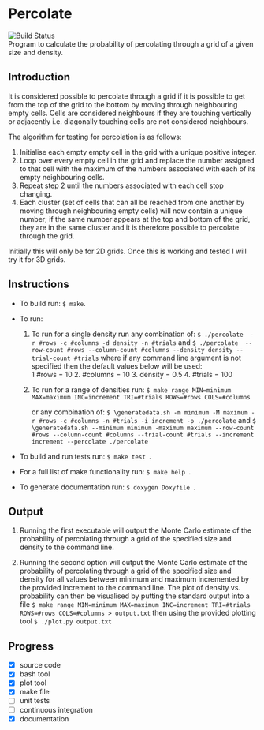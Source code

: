 # Percolate
[![Build Status](https://travis-ci.org/FranklandJack/Percolate.svg?branch=master)](https://travis-ci.org/FranklandJack/Percolate)  
Program to calculate the probability of percolating through a grid of a given size and density.


## Introduction
It is considered possible to percolate through a grid if it is possible to get from the top of the grid to the bottom by moving through neighbouring empty cells. Cells are considered neighbours if they are touching vertically or adjacently i.e. diagonally touching cells are not considered neighbours.

The algorithm for testing for percolation is as follows:
1. Initialise each empty empty cell in the grid with a unique positive integer.
2. Loop over every empty cell in the grid and replace the number assigned to that cell with the maximum of the numbers associated with each of its empty neighbouring cells.
3. Repeat step 2 until the numbers associated with each cell stop changing. 
4. Each cluster (set of cells that can all be reached from one another by moving through neighbouring empty cells) will now contain a unique number; if the same number appears at the top and bottom of the grid, they are in the same cluster and it is therefore possible to percolate through the grid.   

Initially this will only be for 2D grids. Once this is working and tested I will try it for 3D grids.

## Instructions 

- To build run:  ```$ make```.

- To run:

	1. To run for a single density run any combination of: ```$ ./percolate  -r #rows -c #columns -d density -n #trials```
	and ```$ ./percolate  --row-count #rows --column-count #columns --density density --trial-count #trials``` where if any command line argument is not specified then the default values below will be used:  
		1 #rows = 10
		2. #columns = 10
		3. density = 0.5
		4. #trials = 100

	2. To run for a range of densities run: ```$ make range MIN=minimum MAX=maximum INC=increment TRI=#trials ROWS=#rows COLS=#columns```  

		or  any combination of: ```$ \generatedata.sh -m minimum -M maximum -r #rows -c #columns -n #trials -i increment -p ./percolate``` and ```$ \generatedata.sh --minimum minimum -maximum maximum --row-count #rows --column-count #columns --trial-count #trials --increment increment --percolate ./percolate``` 

- To build and run tests run:  ```$ make test ```.
- For a full list of make functionality run: ```$ make help ```.
- To generate documentation run: ```$ doxygen Doxyfile ```.


## Output
1. Running the first executable will output the Monte Carlo estimate of the probability of percolating through a grid of the specified size and density to the command line.

2. Running the second option will output the Monte Carlo estimate of the probability of percolating through a grid of the specified size and density for all values between minimum and maximum incremented by the provided increment to the command line.
The plot of density vs. probability can then be visualised by putting the standard output into a file ```$ make range MIN=minimum MAX=maximum INC=increment TRI=#trials ROWS=#rows COLS=#columns > output.txt``` then using the provided plotting tool ```$ ./plot.py output.txt``` 

## Progress
- [x] source code
- [x] bash tool
- [x] plot tool
- [x] make file
- [ ] unit tests
- [ ] continuous integration
- [x] documentation
